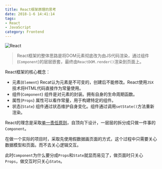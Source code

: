 ```yaml
---
title: React框架原理的思考
date: 2018-1-6 14:41:14
tags:
- React
- JavaScript
category: Frontend
---
```


![React](/images/20180213_react.png)

> React框架的整体思路是将DOM元素彻底改为由JS代码渲染，通过组件(`Component`)的层层嵌套，最终由`ReactDOM.render()`渲染到页面上。

React框架的核心概念：

- 元素(`Element`) Recat认为元素是不可变的，创建后不能修改。React使用`JSX`技术将HTML代码直接作为常量使用。
- 组件(`Component`) 组件是对元素的封装。拥有自身的生命周期函数。
- 属性(`Props`) 属性可以看作常量，用于构建特定的组件。
- 状态(`State`) 组件通过状态维护自身变化。组件通过调用`setState()`方法重新渲染。

React的理念是采取[单一责任原则](https://en.wikipedia.org/wiki/Single_responsibility_principle "Wiki")，自顶向下设计，一层层的拆分成只做一件事的`Component`。

在做一个实际的项目时，采取先使用假数据画页面的方式，这个过程中只需要关心数据模型和页面。而不去关心逻辑交互。

此时`Component`为什么要分成`Props`和`State`就显而易见了，做页面时只关心`Props`，做交互时只关心`State`。